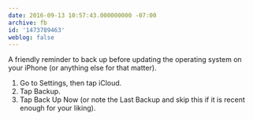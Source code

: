 ```yaml
---
date: 2016-09-13 10:57:43.000000000 -07:00
archive: fb
id: '1473789463'
weblog: false
---
```


A friendly reminder to back up before updating the operating system on your iPhone (or anything else for that matter).

1. Go to Settings, then tap iCloud.
2. Tap Backup.
3. Tap Back Up Now (or note the Last Backup and skip this if it is recent enough for your liking).
